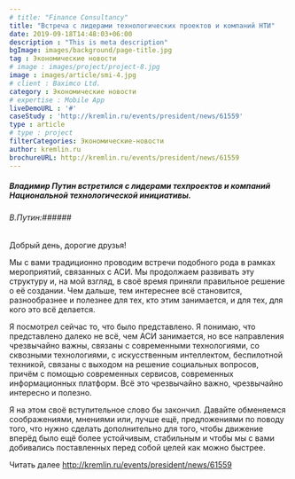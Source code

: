 ```yaml
---
# title: "Finance Consultancy"
title: "Встреча с лидерами технологических проектов и компаний НТИ"
date: 2019-09-18T14:48:03+06:00
description : "This is meta description"
bgImage: images/background/page-title.jpg
tag : Экономические новости
# image : images/project/project-8.jpg
image : images/article/smi-4.jpg
# client : Baximco Ltd.
category : Экономические новости
# expertise : Mobile App
liveDemoURL : '#'
caseStudy : 'http://kremlin.ru/events/president/news/61559'
type : article
# type : project
filterCategories: Экономические-новости
author: kremlin.ru
brochureURL: http://kremlin.ru/events/president/news/61559
---
```


##### Владимир Путин встретился с лидерами техпроектов и компаний Национальной технологической инициативы.

###### В.Путин:######
Добрый день, дорогие друзья!

Мы с вами традиционно проводим встречи подобного рода в рамках мероприятий, связанных с АСИ. Мы продолжаем развивать эту структуру и, на мой взгляд, в своё время приняли правильное решение о её создании. Чем дальше, тем интереснее всё становится, разнообразнее и полезнее для тех, кто этим занимается, и для тех, для кого это всё делается.

Я посмотрел сейчас то, что было представлено. Я понимаю, что представлено далеко не всё, чем АСИ занимается, но все направления чрезвычайно важны, связаны с современными технологиями, со сквозными технологиями, с искусственным интеллектом, беспилотной техникой, связаны с выходом на решение социальных вопросов, причём с помощью современных сервисов, современных информационных платформ. Всё это чрезвычайно важно, чрезвычайно интересно и полезно.

Я на этом своё вступительное слово бы закончил. Давайте обменяемся соображениями, мнениями или, лучше ещё, предложениями по поводу того, что нужно сделать дополнительно для того, чтобы движение вперёд было ещё более устойчивым, стабильным и чтобы мы с вами добивались поставленных перед собой целей как можно быстрее.

Читать далее http://kremlin.ru/events/president/news/61559 
